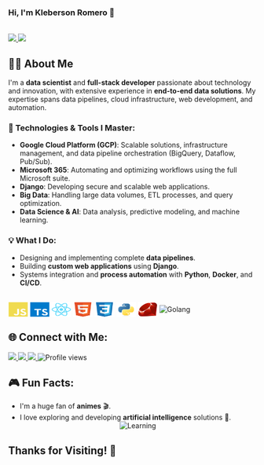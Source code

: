 ### Hi, I'm Kleberson Romero 👋 
<br>

<div>
  <a href="https://github.com/KlebersonCollab">
    <img height="180em" src="https://github-readme-stats.vercel.app/api?username=KlebersonCollab&show_icons=true&theme=react&include_all_commits=true&count_private=true"/>
    <img height="180em" src="https://github-readme-stats.vercel.app/api/top-langs/?username=KlebersonCollab&layout=compact&langs_count=7&theme=react"/>
  </a>
</div>

## 👨‍💻 About Me

I'm a **data scientist** and **full-stack developer** passionate about technology and innovation, with extensive experience in **end-to-end data solutions**. My expertise spans data pipelines, cloud infrastructure, web development, and automation.

### 🔧 Technologies & Tools I Master:

- **Google Cloud Platform (GCP)**: Scalable solutions, infrastructure management, and data pipeline orchestration (BigQuery, Dataflow, Pub/Sub).
- **Microsoft 365**: Automating and optimizing workflows using the full Microsoft suite.
- **Django**: Developing secure and scalable web applications.
- **Big Data**: Handling large data volumes, ETL processes, and query optimization.
- **Data Science & AI**: Data analysis, predictive modeling, and machine learning.

### 💡 What I Do:
- Designing and implementing complete **data pipelines**.
- Building **custom web applications** using **Django**.
- Systems integration and **process automation** with **Python**, **Docker**, and **CI/CD**.

<div style="display: inline_block"><br>
  <img align="center" alt="Js" height="30" width="40" src="https://raw.githubusercontent.com/devicons/devicon/master/icons/javascript/javascript-plain.svg">
  <img align="center" alt="Ts" height="30" width="40" src="https://raw.githubusercontent.com/devicons/devicon/master/icons/typescript/typescript-plain.svg">
  <img align="center" alt="React" height="30" width="40" src="https://raw.githubusercontent.com/devicons/devicon/master/icons/react/react-original.svg">
  <img align="center" alt="HTML" height="30" width="40" src="https://raw.githubusercontent.com/devicons/devicon/master/icons/html5/html5-original.svg">
  <img align="center" alt="CSS" height="30" width="40" src="https://raw.githubusercontent.com/devicons/devicon/master/icons/css3/css3-original.svg">
  <img align="center" alt="Python" height="30" width="40" src="https://raw.githubusercontent.com/devicons/devicon/master/icons/python/python-original.svg">
  <img align="center" alt="Ruby" height="30" width="40" src="https://raw.githubusercontent.com/devicons/devicon/master/icons/ruby/ruby-original.svg">
  <img align="center" alt="Golang" height="30" width="40" src="https://media.tenor.com/500rWqut3sMAAAAi/party-gopher.gif">
</div>

## 🌐 Connect with Me:

<div> 
  <a href="https://instagram.com/klebersonromero" target="_blank">
    <img src="https://img.shields.io/badge/-Instagram-%23E4405F?style=for-the-badge&logo=instagram&logoColor=white" target="_blank">
  </a>
  <a href="mailto:klebersondsromero@gmail.com">
    <img src="https://img.shields.io/badge/-Gmail-%23333?style=for-the-badge&logo=gmail&logoColor=white" target="_blank">
  </a>
  <a href="https://www.linkedin.com/in/kleberson-romero/" target="_blank">
    <img src="https://img.shields.io/badge/-LinkedIn-%230077B5?style=for-the-badge&logo=linkedin&logoColor=white" target="_blank">
  </a>
  <img src="https://komarev.com/ghpvc/?username=KlebersonCollab&color=green" alt="Profile views"/>
</div>

## 🎮 Fun Facts:
- I'm a huge fan of **animes** 🎬.
- I love exploring and developing **artificial intelligence** solutions 🤖.
  <div align="center">
    <img src="https://camo.githubusercontent.com/a615ccee1fede08a3322b260a6c9b09fa7c9d76bb410469650b284ebebcaef57/68747470733a2f2f692e70696e696d672e636f6d2f6f726967696e616c732f65382f66342f35332f65386634353334363961336563393765636433353464663436356437333931332e676966" alt="Learning"/>
</div>

<h2>Thanks for Visiting! 🚀</h3>
